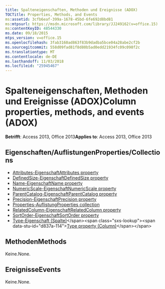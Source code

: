 ```yaml
---
title: Spalteneigenschaften, Methoden und Ereignisse (ADOX)
TOCTitle: Properties, Methods, and Events
ms:assetid: 3cfb6eaf-399a-1678-45bd-6fe692d8bd81
ms:mtpsurl: https://msdn.microsoft.com/library/JJ249162(v=office.15)
ms:contentKeyID: 48544330
ms.date: 09/18/2015
mtps_version: v=office.15
ms.openlocfilehash: 3fab3160ad863f83b9dadba5bce04a28abe2cf2b
ms.sourcegitcommit: 558d09fad81f8d80b5ad0edd21934fc09c098f2c
ms.translationtype: MT
ms.contentlocale: de-DE
ms.lasthandoff: 11/03/2018
ms.locfileid: "25945467"
---
```

# <a name="column-properties-methods-and-events-adox"></a><span data-ttu-id="d837a-102">Spalteneigenschaften, Methoden und Ereignisse (ADOX)</span><span class="sxs-lookup"><span data-stu-id="d837a-102">Column properties, methods, and events (ADOX)</span></span>

<span data-ttu-id="d837a-103">**Betrifft**: Access 2013, Office 2013</span><span class="sxs-lookup"><span data-stu-id="d837a-103">**Applies to**: Access 2013, Office 2013</span></span>


## <a name="propertiescollections"></a><span data-ttu-id="d837a-104">Eigenschaften/Auflistungen</span><span class="sxs-lookup"><span data-stu-id="d837a-104">Properties/Collections</span></span>

- [<span data-ttu-id="d837a-105">Attributes-Eigenschaft</span><span class="sxs-lookup"><span data-stu-id="d837a-105">Attributes property</span></span>](attributes-property-adox.md)
- [<span data-ttu-id="d837a-106">DefinedSize-Eigenschaft</span><span class="sxs-lookup"><span data-stu-id="d837a-106">DefinedSize property</span></span>](definedsize-property-adox.md)
- [<span data-ttu-id="d837a-107">Name-Eigenschaft</span><span class="sxs-lookup"><span data-stu-id="d837a-107">Name property</span></span>](name-property-adox.md)
- [<span data-ttu-id="d837a-108">NumericScale-Eigenschaft</span><span class="sxs-lookup"><span data-stu-id="d837a-108">NumericScale property</span></span>](numericscale-property-adox.md)
- [<span data-ttu-id="d837a-109">ParentCatalog-Eigenschaft</span><span class="sxs-lookup"><span data-stu-id="d837a-109">ParentCatalog property</span></span>](parentcatalog-property-adox.md)
- [<span data-ttu-id="d837a-110">Precision-Eigenschaft</span><span class="sxs-lookup"><span data-stu-id="d837a-110">Precision property</span></span>](precision-property-adox.md)
- [<span data-ttu-id="d837a-111">Properties-Auflistung</span><span class="sxs-lookup"><span data-stu-id="d837a-111">Properties collection</span></span>](properties-collection-ado.md)
- [<span data-ttu-id="d837a-112">RelatedColumn-Eigenschaft</span><span class="sxs-lookup"><span data-stu-id="d837a-112">RelatedColumn property</span></span>](relatedcolumn-property-adox.md)
- [<span data-ttu-id="d837a-113">SortOrder-Eigenschaft</span><span class="sxs-lookup"><span data-stu-id="d837a-113">SortOrder property</span></span>](sortorder-property-adox.md)
- <span data-ttu-id="d837a-114">[Type-Eigenschaft (Spalte)](https://msdn.microsoft.com/library/jj249169\(v=office.15\))</span><span class="sxs-lookup"><span data-stu-id="d837a-114">[Type property (Column)](https://msdn.microsoft.com/library/jj249169\(v=office.15\))</span></span>

## <a name="methods"></a><span data-ttu-id="d837a-115">Methoden</span><span class="sxs-lookup"><span data-stu-id="d837a-115">Methods</span></span>

<span data-ttu-id="d837a-116">Keine.</span><span class="sxs-lookup"><span data-stu-id="d837a-116">None.</span></span>

## <a name="events"></a><span data-ttu-id="d837a-117">Ereignisse</span><span class="sxs-lookup"><span data-stu-id="d837a-117">Events</span></span>

<span data-ttu-id="d837a-118">Keine.</span><span class="sxs-lookup"><span data-stu-id="d837a-118">None.</span></span>

